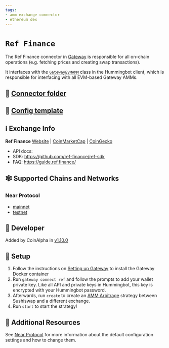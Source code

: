 ```yaml
---
tags:
- amm exchange connector
- ethereum dex
---
```


# `Ref Finance`

The Ref Finance connector in [Gateway](/gateway) is responsible for all on-chain operations (e.g. fetching prices and creating swap transactions).

It interfaces with the [`GatewayEVMAMM`](https://github.com/hummingbot/hummingbot/blob/master/hummingbot/connector/gateway_EVM_AMM.py) class in the Hummingbot client, which is responsible for interfacing with all EVM-based Gateway AMMs.

## 📁 [Connector folder](https://github.com/hummingbot/hummingbot/tree/master/gateway/src/connectors/ref)

## 📁 [Config template](https://github.com/hummingbot/hummingbot/blob/master/gateway/src/templates/ref.yml)

## ℹ️ Exchange Info

**Ref Finance** [Website](https://www.ref.finance/) | [CoinMarketCap](https://coinmarketcap.com/exchanges/ref-finance/) | [CoinGecko](https://www.coingecko.com/en/exchanges/ref_finance)

* API docs:
* SDK: <https://github.com/ref-finance/ref-sdk>
* FAQ: <https://guide.ref.finance/>

## 🕸️ Supported Chains and Networks

### Near Protocol

* [mainnet](/gateway/chains/near)
* [testnet](/gateway/chains/near)

## 👷 Developer

Added by CoinAlpha in [v1.10.0](/release-notes/1.10.0/)

## 🔑 Setup

1. Follow the instructions on [Setting up Gateway](/gateway/setup) to install the Gateway Docker container
2. Run `gateway connect ref` and follow the prompts to add your wallet private key. Like all API and private keys in Hummingbot, this key is encrypted with your Hummingbot password.
3. Afterwards, run `create` to create an [AMM Arbitrage](/strategies/amm-arbitrage/) strategy between Sushiswap and a different exchange.
4. Run `start` to start the strategy!

## 📘 Additional Resources

See [Near Protocol](/gateway/chains/near) for more information about the default configuration settings and how to change them.
